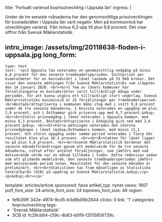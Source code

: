 title: 'Fortsatt varierad boprisutveckling i Uppsala län'
ingress: |
  <p>Under de tre senaste månaderna har den genomsnittliga prisutvecklingen för bostadsrätter i Uppsala län varit negativ. Men på kommunnivå har utvecklingen varierat, från minus 6,3 upp till plus 9,8 procent. Det visar siffror från Svensk Mäklarstatistik.
  </p>
  
intro_image: /assets/img/20118638-floden-i-uppsala.jpg
long_form:
  -
    type: text
    text: '<p>I Uppsala län noterades en genomsnittlig nedgång på minus 6,8 procent för den senaste tremånadersperioden. Snittpriset per kvadratmeter för en bostadsrätt i länet landade på 33 949 kronor. Det visar den senaste mätningen från Svensk Mäklarstatistiks som släpptes den 14 januari 2020. <br><br>I fem av länets kommuner har försäljningarna av bostadsrätter varit tillräckligt många under perioden, för att kunna utgöra ett tillräckligt stort underlag. Svensk Mäklarstatistiks miniminivå är 25 försäljningar per tremånadersperiod.<br>Bostadsrättspriserna i kommunen Håbo steg med i snitt 9,8 procent under de tre senaste månaderna. I Knivsta noterades en uppgång om plus 2,9 procent, och i Östhammar gick priserna upp med 0,7 procent.&nbsp; <br><br>Störst prisnedgång i länet noterades i Uppsala kommun, med minus 6,3 procent. Bostadsrättspriserna i Enköping gick ned med 2,6 procent.&nbsp; <br><br>Förra mätningen noterades den största prisnedgången i länet i&nbsp;Östhammars kommun, med minus 13,1 procent. Och störst uppgång under samma period noterades i Tierp där resultatet blev plus 16,3 procent. <br><br>Årstakten för länet ligger nu på plus 5,8 procent. <br><br>Svensk Mäklarstatistik beräknar den senaste månadsförändringen genom ett medelvärde för de tre senaste månaderna, viktat efter antalet försäljningar, som jämförs med vad motsvarande värde var en månad tillbaka i tiden. Detta redovisas sedan som ett glidande medelvärde. Den senaste tremånadersperioden jämförs med motsvarande period innan. Resultatet för den senaste månaden är preliminärt. <br><br>Statistiken tas fram månatligen av Statistiska Centralbyrån (SCB) på uppdrag av Svensk Mäklarstatistik.&nbsp;</p><p>&nbsp;<br></p>'
template: articles/article
sponsored: false
artikel_typ: nyhet
views: 1807
puff_font_size: 24
article_font_size: 24
topnews_font_size: 48
region:
  - fefb35ff-342e-4974-9cd5-b3d9b06b2644
clicks: 0
link: '1'
categories: boprisutveckling
tags:
  - 'Svensk Mäklarstatistik'
  - SCB
id: fc29cb64-c59c-4b83-b0f9-f2515856739c
